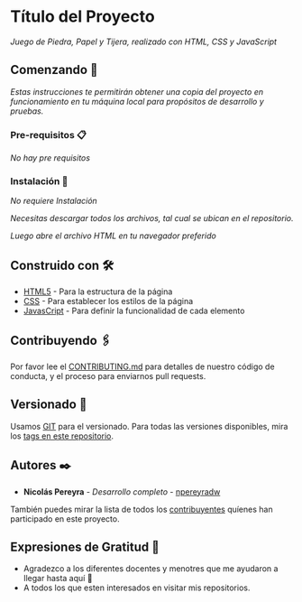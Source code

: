 # Título del Proyecto

_Juego de Piedra, Papel y Tijera, realizado con HTML, CSS y JavaScript_

## Comenzando 🚀

_Estas instrucciones te permitirán obtener una copia del proyecto en funcionamiento en tu máquina local para propósitos de desarrollo y pruebas._

### Pre-requisitos 📋

_No hay pre requisitos_

### Instalación 🔧

_No requiere Instalación_

_Necesitas descargar todos los archivos, tal cual se ubican en el repositorio._

_Luego abre el archivo HTML en tu navegador preferido_


## Construido con 🛠️

* [HTML5](https://www.w3schools.com/html/) - Para la estructura de la página
* [CSS](https://www.w3schools.com/css/) - Para establecer los estilos de la página
* [JavasCript](https://www.w3schools.com/js/) - Para definir la funcionalidad de cada elemento

## Contribuyendo 🖇️

Por favor lee el [CONTRIBUTING.md](https://gist.github.com/villanuevand/xxxxxx) para detalles de nuestro código de conducta, y el proceso para enviarnos pull requests.


## Versionado 📌

Usamos [GIT](https://git-scm.com/) para el versionado. Para todas las versiones disponibles, mira los [tags en este repositorio](https://github.com/npereyradw/PiedraPapelTijera/tags).

## Autores ✒️

* **Nicolás Pereyra** - *Desarrollo completo* - [npereyradw](https://github.com/npereyradw/)

También puedes mirar la lista de todos los [contribuyentes](https://github.com/npereyradw/PiedraPapelTijera/graphs/contributors) quíenes han participado en este proyecto. 


## Expresiones de Gratitud 🎁

* Agradezco a los diferentes docentes y menotres que me ayudaron a llegar hasta aquí 📢
* A todos los que esten interesados en visitar mis repositorios.

